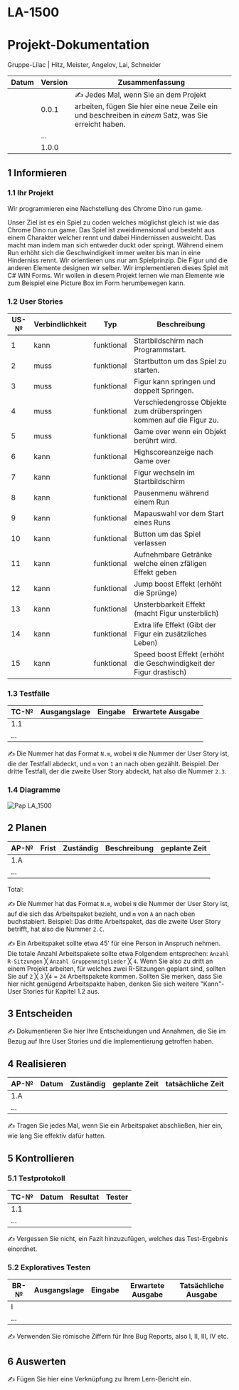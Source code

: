 # LA-1500
# Projekt-Dokumentation


Gruppe-Lilac | Hitz, Meister, Angelov, Lai, Schneider

| Datum | Version | Zusammenfassung                                              |
| ----- | ------- | ------------------------------------------------------------ |
|       | 0.0.1   | ✍️ Jedes Mal, wenn Sie an dem Projekt arbeiten, fügen Sie hier eine neue Zeile ein und beschreiben in *einem* Satz, was Sie erreicht haben. |
|       | ...     |                                                              |
|       | 1.0.0   |                                                              |

## 1 Informieren

### 1.1 Ihr Projekt

Wir programmieren eine Nachstellung des Chrome Dino run game.

Unser Ziel ist es ein Spiel zu coden welches möglichst gleich ist wie das Chrome Dino run game. Das Spiel ist zweidimensional und besteht aus einem Charakter welcher rennt und dabei Hindernissen ausweicht. Das macht man indem man sich entweder duckt oder springt. Während einem Run erhöht sich die Geschwindigkeit immer weiter bis man in eine Hinderniss rennt. Wir orientieren uns nur am Spielprinzip. Die Figur und die anderen Elemente designen wir selber. Wir implementieren dieses Spiel mit C# WIN Forms.
Wir wollen in diesem Projekt lernen wie man Elemente wie zum Beispiel eine Picture Box im Form herumbewegen kann.

### 1.2 User Stories

| US-№ | Verbindlichkeit | Typ  | Beschreibung                       |
| ---- | --------------- | ---- | ---------------------------------- |
| 1    | kann               | funktional     | Startbildschirm nach Programmstart. |
| 2  |    muss             |  funktional    |    Startbutton um das Spiel zu starten.             |
| 3  |      muss           |  funktional    |  Figur kann springen und doppelt Springen.          |
| 4  |   muss              |  funktional    |  Verschiedengrosse Objekte zum drüberspringen kommen auf die Figur zu.              |
| 5  |     muss            | funktional     |    Game over wenn ein Objekt berührt wird.        |
| 6 |  kann               | funktional     |     Highscoreanzeige nach Game over                      |
| 7  |   kann              |  funktional    |        Figur wechseln im Startbildschirm                |
| 8 |   kann              |  funktional    |   Pausenmenu während einem Run                   |
| 9 |  kann               | funktional     |    Mapauswahl vor dem Start eines Runs            |
| 10  |   kann              |   funktional   | Button um das Spiel verlassen                |
| 11 |  kann               |  funktional    |   Aufnehmbare Getränke welche einen zfäligen Effekt geben                               |
| 12 |   kann              |   funktional   |   Jump boost Effekt (erhöht die Sprünge)                              |
| 13  |   kann              |  funktional    |  Unsterbbarkeit Effekt (macht Figur unsterblich)                             |
| 14  |     kann            |  funktional    |  Extra life Effekt (Gibt der Figur ein zusätzliches Leben)                             |
| 15  |    kann             |  funktional    |  Speed boost Effekt (erhöht die Geschwindigkeit der Figur drastisch)                                  |




### 1.3 Testfälle

| TC-№ | Ausgangslage | Eingabe | Erwartete Ausgabe |
| ---- | ------------ | ------- | ----------------- |
| 1.1  |              |         |                   |
| ...  |              |         |                   |

✍️ Die Nummer hat das Format `N.m`, wobei `N` die Nummer der User Story ist, die der Testfall abdeckt, und `m` von `1` an nach oben gezählt. Beispiel: Der dritte Testfall, der die zweite User Story abdeckt, hat also die Nummer `2.3`.

### 1.4 Diagramme



![Pap LA_1500](https://user-images.githubusercontent.com/110893098/220320898-288013e3-080c-4a50-ac8a-669ab5964c91.png)


## 2 Planen

| AP-№ | Frist | Zuständig | Beschreibung | geplante Zeit |
| ---- | ----- | --------- | ------------ | ------------- |
| 1.A  |       |           |              |               |
| ...  |       |           |              |               |

Total: 

✍️ Die Nummer hat das Format `N.m`, wobei `N` die Nummer der User Story ist, auf die sich das Arbeitspaket bezieht, und `m` von `A` an nach oben buchstabiert. Beispiel: Das dritte Arbeitspaket, das die zweite User Story betrifft, hat also die Nummer `2.C`.

✍️ Ein Arbeitspaket sollte etwa 45' für eine Person in Anspruch nehmen. Die totale Anzahl Arbeitspakete sollte etwa Folgendem entsprechen: `Anzahl R-Sitzungen` ╳ `Anzahl Gruppenmitglieder` ╳ `4`. Wenn Sie also zu dritt an einem Projekt arbeiten, für welches zwei R-Sitzungen geplant sind, sollten Sie auf `2` ╳ `3` ╳`4` = `24` Arbeitspakete kommen. Sollten Sie merken, dass Sie hier nicht genügend Arbeitspakte haben, denken Sie sich weitere "Kann"-User Stories für Kapitel 1.2 aus.

## 3 Entscheiden

✍️ Dokumentieren Sie hier Ihre Entscheidungen und Annahmen, die Sie im Bezug auf Ihre User Stories und die Implementierung getroffen haben.

## 4 Realisieren

| AP-№ | Datum | Zuständig | geplante Zeit | tatsächliche Zeit |
| ---- | ----- | --------- | ------------- | ----------------- |
| 1.A  |       |           |               |                   |
| ...  |       |           |               |                   |

✍️ Tragen Sie jedes Mal, wenn Sie ein Arbeitspaket abschließen, hier ein, wie lang Sie effektiv dafür hatten.

## 5 Kontrollieren

### 5.1 Testprotokoll

| TC-№ | Datum | Resultat | Tester |
| ---- | ----- | -------- | ------ |
| 1.1  |       |          |        |
| ...  |       |          |        |

✍️ Vergessen Sie nicht, ein Fazit hinzuzufügen, welches das Test-Ergebnis einordnet.

### 5.2 Exploratives Testen

| BR-№ | Ausgangslage | Eingabe | Erwartete Ausgabe | Tatsächliche Ausgabe |
| ---- | ------------ | ------- | ----------------- | -------------------- |
| I    |              |         |                   |                      |
| ...  |              |         |                   |                      |

✍️ Verwenden Sie römische Ziffern für Ihre Bug Reports, also I, II, III, IV etc.

## 6 Auswerten

✍️ Fügen Sie hier eine Verknüpfung zu Ihrem Lern-Bericht ein.
